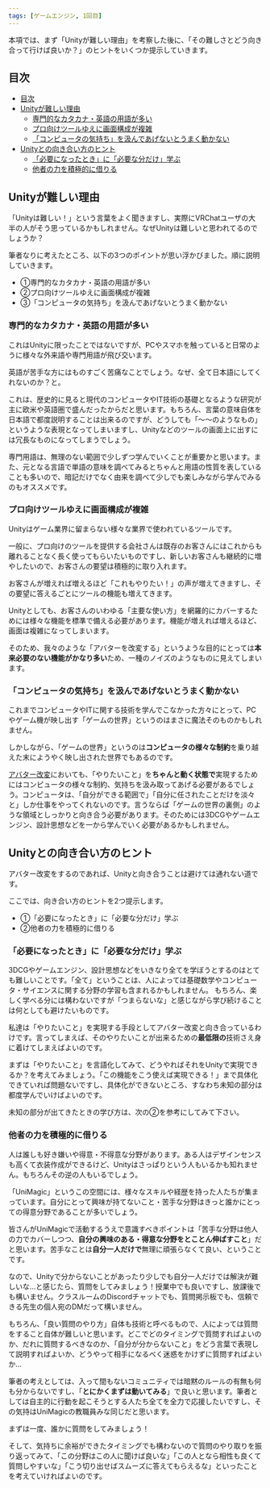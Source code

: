 ```yaml
---
tags: [ゲームエンジン, 1回目]
---
```


本項では、まず「Unityが難しい理由」を考察した後に、「その難しさとどう向き合って行けば良いか？」のヒントをいくつか提示していきます。

## 目次

- [目次](#目次)
- [Unityが難しい理由](#unityが難しい理由)
  - [専門的なカタカナ・英語の用語が多い](#専門的なカタカナ英語の用語が多い)
  - [プロ向けツールゆえに画面構成が複雑](#プロ向けツールゆえに画面構成が複雑)
  - [「コンピュータの気持ち」を汲んであげないとうまく動かない](#コンピュータの気持ちを汲んであげないとうまく動かない)
- [Unityとの向き合い方のヒント](#unityとの向き合い方のヒント)
  - [「必要になったとき」に「必要な分だけ」学ぶ](#必要になったときに必要な分だけ学ぶ)
  - [他者の力を積極的に借りる](#他者の力を積極的に借りる)

## Unityが難しい理由

「Unityは難しい！」という言葉をよく聞きますし、実際にVRChatユーザの大半の人がそう思っているかもしれません。なぜUnityは難しいと思われてるのでしょうか？

筆者なりに考えたところ、以下の3つのポイントが思い浮かびました。順に説明していきます。

- ①専門的なカタカナ・英語の用語が多い
- ②プロ向けツールゆえに画面構成が複雑
- ③「コンピュータの気持ち」を汲んであげないとうまく動かない

### 専門的なカタカナ・英語の用語が多い

これはUnityに限ったことではないですが、PCやスマホを触っていると日常のように様々な外来語や専門用語が飛び交います。

英語が苦手な方にはものすごく苦痛なことでしょう。なぜ、全て日本語にしてくれないのか？と。

これは、歴史的に見ると現代のコンピュータやIT技術の基礎となるような研究が主に欧米や英語圏で盛んだったからだと思います。もちろん、言葉の意味自体を日本語で都度説明することは出来るのですが、どうしても「〜〜のようなもの」というような表現となってしまいますし、Unityなどのツールの画面上に出すには冗長なものになってしまうでしょう。

専門用語は、無理のない範囲で少しずつ学んでいくことが重要かと思います。また、元となる言語で単語の意味を調べてみるとちゃんと用語の性質を表していることも多いので、暗記だけでなく由来を調べて少しでも楽しみながら学んでみるのもオススメです。

### プロ向けツールゆえに画面構成が複雑

Unityはゲーム業界に留まらない様々な業界で使われているツールです。

一般に、プロ向けのツールを提供する会社さんは既存のお客さんにはこれからも離れることなく長く使ってもらいたいものですし、新しいお客さんも継続的に増やしたいので、お客さんの要望は積極的に取り入れます。

お客さんが増えれば増えるほど「これもやりたい！」の声が増えてきますし、その要望に答えるごとにツールの機能も増えてきます。

Unityとしても、お客さんのいわゆる「主要な使い方」を網羅的にカバーするためには様々な機能を標準で備える必要があります。機能が増えれば増えるほど、画面は複雑になってしまいます。

そのため、我々のような「アバターを改変する」というような目的にとっては**本来必要のない機能がかなり多い**ため、一種のノイズのようなものに見えてしまいます。

### 「コンピュータの気持ち」を汲んであげないとうまく動かない

これまでコンピュータやITに関する技術を学んでこなかった方々にとって、PCやゲーム機が映し出す「ゲームの世界」というのはまさに魔法そのものかもしれません。

しかしながら、「ゲームの世界」というのは**コンピュータの様々な制約**を乗り越えた末にようやく映し出された世界でもあるのです。

[アバター改変](/docs/索引/あ行/アバター改変)においても、「やりたいこと」を**ちゃんと動く状態で**実現するためにはコンピュータの様々な制約、気持ちを汲み取ってあげる必要があるでしょう。コンピュータは、「自分ができる範囲で」「自分に任されたことだけを淡々と」しか仕事をやってくれないのです。言うならば「ゲームの世界の裏側」のような領域としっかりと向き合う必要があります。そのためには3DCGやゲームエンジン、設計思想などを一から学んでいく必要があるかもしれません。

## Unityとの向き合い方のヒント

アバター改変をするのであれば、Unityと向き合うことは避けては通れない道です。

ここでは、向き合い方のヒントを2つ提示します。

- ①「必要になったとき」に「必要な分だけ」学ぶ
- ②他者の力を積極的に借りる

### 「必要になったとき」に「必要な分だけ」学ぶ

3DCGやゲームエンジン、設計思想などをいきなり全てを学ぼうとするのはとても難しいことです。「全て」ということは、人によっては基礎数学やコンピュータ・サイエンスに関する分野の学習も含まれるかもしれません。
もちろん、楽しく学べる分には構わないですが「つまらないな」と感じながら学び続けることは何としても避けたいものです。

私達は「やりたいこと」を実現する手段としてアバター改変と向き合っているわけです。言ってしまえば、そのやりたいことが出来るための**最低限の**技術さえ身に着けてしまえばよいのです。

まずは「やりたいこと」を言語化してみて、どうやればそれをUnityで実現できるか？を考えてみましょう。「この機能をこう使えば実現できる！」まで具体化できていれば問題ないですし、具体化ができないところ、すなわち未知の部分は都度学んでいけばよいのです。

未知の部分が出てきたときの学び方は、次の②を参考にしてみて下さい。

### 他者の力を積極的に借りる

人は誰しも好き嫌いや得意・不得意な分野があります。ある人はデザインセンスも高くて衣装作成ができるけど、Unityはさっぱりという人もいるかも知れません。もちろんその逆の人もいるでしょう。

「UniMagic」というこの空間には、様々なスキルや経歴を持った人たちが集まっています。自分にとって興味が持てないこと・苦手な分野はきっと誰かにとっての得意分野であることが多いでしょう。

皆さんがUniMagicで活動するうえで意識すべきポイントは「苦手な分野は他人の力でカバーしつつ、**自分の興味のある・得意な分野をとことん伸ばすこと**」だと思います。苦手なことは**自分一人だけで**無理に頑張らなくて良い、ということです。

なので、Unityで分からないことがあったり少しでも自分一人だけでは解決が難しいな…と感じたら、質問をしてみましょう！授業中でも良いですし、放課後でも構いません。クラスルームのDiscordチャットでも、質問掲示板でも、信頼できる先生の個人宛のDMだって構いません。

もちろん、「良い質問のやり方」自体も技術と呼べるもので、人によっては質問をすること自体が難しいと思います。どこでどのタイミングで質問すればよいのか、だれに質問するべきなのか、「自分が分からないこと」をどう言葉で表現して説明すればよいか、どうやって相手になるべく迷惑をかけずに質問すればよいか…

筆者の考えとしては、入って間もないコミュニティでは暗黙のルールの有無も何も分からないですし、「**とにかくまずは動いてみる**」で良いと思います。筆者としては自主的に行動を起こそうとする人たち全てを全力で応援したいですし、その気持はUniMagicの教職員みな同じだと思います。

まずは一度、誰かに質問をしてみましょう！

そして、気持ちに余裕ができたタイミングでも構わないので質問のやり取りを振り返ってみて、「この分野はこの人に聞けば良いな」「この人となら相性も良くて質問しやすいな」「こう切り出せばスムーズに答えてもらえるな」といったことを考えていければよいのです。

